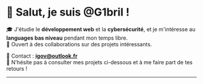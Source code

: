 # 👋 Salut, je suis @G1bril !

🎓 J'étudie le **développement web** et la **cybersécurité**, et je m'intéresse au **languages bas niveau** pendant mon temps libre.  
🤝 Ouvert à des collaborations sur des projets intéressants.  

📧 Contact : **igov@outlook.fr**  
🔗 N'hésite pas à consulter mes projets ci-dessous et à me faire part de tes retours !

---

<!---
G1bril/G1bril is a ✨ special ✨ repository because its `README.md` (this file) appears on your GitHub profile.
You can click the Preview link to take a look at your changes.
--->
